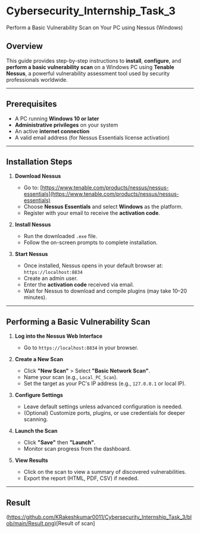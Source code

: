 # Cybersecurity_Internship_Task_3

 Perform a Basic Vulnerability Scan on Your PC using Nessus (Windows)

##  Overview

This guide provides step-by-step instructions to **install**, **configure**, and **perform a basic vulnerability scan** on a Windows PC using **Tenable Nessus**, a powerful vulnerability assessment tool used by security professionals worldwide.

---

##  Prerequisites

* A PC running **Windows 10 or later**
* **Administrative privileges** on your system
* An active **internet connection**
* A valid email address (for Nessus Essentials license activation)

---

##  Installation Steps

1. **Download Nessus**

   * Go to: [https://www.tenable.com/products/nessus/nessus-essentials](https://www.tenable.com/products/nessus/nessus-essentials)
   * Choose **Nessus Essentials** and select **Windows** as the platform.
   * Register with your email to receive the **activation code**.

2. **Install Nessus**

   * Run the downloaded `.exe` file.
   * Follow the on-screen prompts to complete installation.

3. **Start Nessus**

   * Once installed, Nessus opens in your default browser at:
     `https://localhost:8834`
   * Create an admin user.
   * Enter the **activation code** received via email.
   * Wait for Nessus to download and compile plugins (may take 10–20 minutes).

---

##  Performing a Basic Vulnerability Scan

1. **Log into the Nessus Web Interface**

   * Go to `https://localhost:8834` in your browser.

2. **Create a New Scan**

   * Click **"New Scan"** > Select **"Basic Network Scan"**.
   * Name your scan (e.g., `Local_PC_Scan`).
   * Set the target as your PC's IP address (e.g., `127.0.0.1` or local IP).

3. **Configure Settings**

   * Leave default settings unless advanced configuration is needed.
   * (Optional) Customize ports, plugins, or use credentials for deeper scanning.

4. **Launch the Scan**

   * Click **"Save"** then **"Launch"**.
   * Monitor scan progress from the dashboard.

5. **View Results**

   * Click on the scan to view a summary of discovered vulnerabilities.
   * Export the report (HTML, PDF, CSV) if needed.

---

## Result

(https://github.com/KRakeshkumar0011/Cybersecurity_Internship_Task_3/blob/main/Result.png)[Result of scan]
